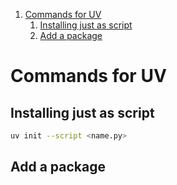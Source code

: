 
1. [Commands for UV](#commands-for-uv)
   1. [Installing just as script](#installing-just-as-script)
   2. [Add a package](#add-a-package)


# Commands for UV 

## Installing just as script 

```sh 
uv init --script <name.py>
```

## Add a package 

```sh 

```